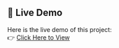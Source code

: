 ## 🔗 Live Demo

Here is the live demo of this project:  
👉 [Click Here to View](https://tariqali97.github.io/Travel-Tour-website/Travel-website/index.html)
